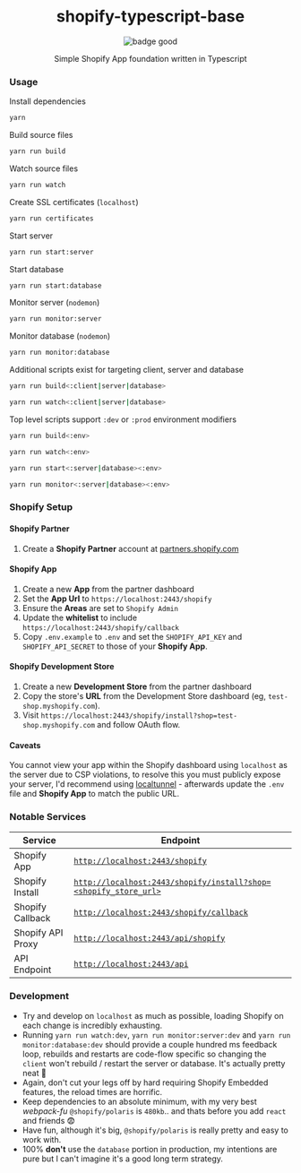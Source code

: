 <h1 align="center">shopify-typescript-base</h1>

<p align="center"><img src="https://img.shields.io/badge/badge-yup-brightgreen.svg" title="badge good"></p>
<p align="center">Simple Shopify App foundation written in Typescript</p>

### Usage

Install dependencies
```bash
yarn
```

Build source files
```bash
yarn run build
```

Watch source files
```bash
yarn run watch
```

Create SSL certificates (`localhost`)
```bash
yarn run certificates
```

Start server
```bash
yarn run start:server
```

Start database
```bash
yarn run start:database
```

Monitor server (`nodemon`)
```bash
yarn run monitor:server
```

Monitor database (`nodemon`)
```bash
yarn run monitor:database
```

Additional scripts exist for targeting client, server and database
```bash
yarn run build<:client|server|database>

yarn run watch<:client|server|database>
```

Top level scripts support `:dev` or `:prod` environment modifiers
```bash
yarn run build<:env>

yarn run watch<:env>

yarn run start<:server|database><:env>

yarn run monitor<:server|database><:env>
```

### Shopify Setup

#### Shopify Partner

1. Create a **Shopify Partner** account at [partners.shopify.com](https://partners.shopify.com/)

#### Shopify App

1. Create a new **App** from the partner dashboard
2. Set the **App Url** to `https://localhost:2443/shopify`
3. Ensure the **Areas** are set to `Shopify Admin`
4. Update the **whitelist** to include `https://localhost:2443/shopify/callback`
5. Copy `.env.example` to `.env` and set the `SHOPIFY_API_KEY` and `SHOPIFY_API_SECRET` to those of your **Shopify App**.

#### Shopify Development Store

1. Create a new **Development Store** from the partner dashboard
2. Copy the store's **URL** from the Development Store dashboard (eg, `test-shop.myshopify.com`).
3. Visit `https://localhost:2443/shopify/install?shop=test-shop.myshopify.com` and follow OAuth flow.

#### Caveats

You cannot view your app within the Shopify dashboard using `localhost` as the server due to CSP violations, to resolve this you must publicly expose your server, I'd recommend using [localtunnel](https://github.com/localtunnel/localtunnel) - afterwards update the `.env` file and **Shopify App** to match the public URL.

### Notable Services

| Service           | Endpoint      |
| ----------------- | ------------- |
| Shopify App       | [`http://localhost:2443/shopify`](http://localhost:2443/shopify) |
| Shopify Install   | [`http://localhost:2443/shopify/install?shop=<shopify_store_url>`](http://localhost:2443/shopify/install?shop=<shopify_store_url>) |
| Shopify Callback  | [`http://localhost:2443/shopify/callback`](http://localhost:2443/shopify/callback) |
| Shopify API Proxy | [`http://localhost:2443/api/shopify`](http://localhost:2443/api/shopify) |
| API Endpoint      | [`http://localhost:2443/api`](http://localhost:2443/api) |

### Development

* Try and develop on `localhost` as much as possible, loading Shopify on each change is incredibly exhausting.
* Running `yarn run watch:dev`, `yarn run monitor:server:dev` and `yarn run monitor:database:dev` should provide a couple hundred ms feedback loop, rebuilds and restarts are code-flow specific so changing the `client` won't rebuild / restart the server or database. It's actually pretty neat 🍻
* Again, don't cut your legs off by hard requiring Shopify Embedded features, the reload times are horrific.
* Keep dependencies to an absolute minimum, with my very best _webpack-fu_ `@shopify/polaris` is `480kb`.. and thats before you add `react` and friends 😨
* Have fun, although it's big, `@shopify/polaris` is really pretty and easy to work with.
* 100% **don't** use the `database` portion in production, my intentions are pure but I can't imagine it's a good long term strategy.
